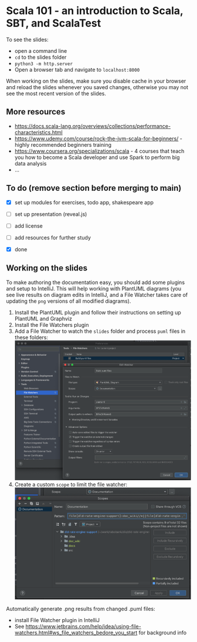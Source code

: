 # Scala 101 - an introduction to Scala, SBT, and ScalaTest

To see the slides:
* open a command line
* `cd` to the slides folder
* `python3 -m http.server`
* Open a browser tab and navigate to `localhost:8000`

When working on the slides, make sure you disable cache in your browser and reload the slides whenever you saved changes, otherwise
you may not see the most recent version of the slides.

## More resources
* https://docs.scala-lang.org/overviews/collections/performance-characteristics.html
* https://www.udemy.com/course/rock-the-jvm-scala-for-beginners/ - highly recommended beginners training
* https://www.coursera.org/specializations/scala - 4 courses that teach you how to become a Scala developer and use Spark to perform
  big data analysis
* ...

## To do (remove section before merging to main)

- [x] set up modules for exercises, todo app, shakespeare app
- [ ] set up presentation (reveal.js)
- [ ] add license
- [ ] add resources for further study
- [x] done 


## Working on the slides
To make authoring the documentation easy, you should add some plugins and setup to IntelliJ. This will help working
with PlantUML diagrams (you see live results on diagram edits in IntelliJ, and a File Watcher takes care of updating
the `png` versions of all modified diagrams).

1. Install the PlantUML plugin and follow their instructions on setting up PlantUML and Graphviz
2. Install the File Watchers plugin
1. Add a File Watcher to watch the `slides` folder and process `puml` files in these folders:<br/>
   ![File Watcher](slides/images/addingFileWatcherForPlantuml.png)
1. Create a custom `scope` to limit the file watcher:<br/>
   ![Documentation Scope](slides/images/creatingScope.png)

Automatically generate .png results from changed .puml files:
* install File Watcher plugin in IntelliJ
* See https://www.jetbrains.com/help/idea/using-file-watchers.html#ws_file_watchers_bedore_you_start for background info